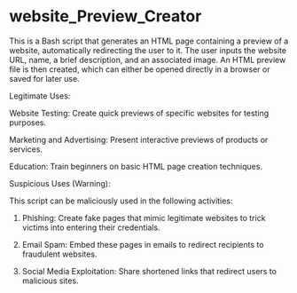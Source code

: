 # website_Preview_Creator
This is a Bash script that generates an HTML page containing a preview of a website, automatically redirecting the user to it. The user inputs the website URL, name, a brief description, and an associated image. An HTML preview file is then created, which can either be opened directly in a browser or saved for later use.

Legitimate Uses:

Website Testing: Create quick previews of specific websites for testing purposes.

Marketing and Advertising: Present interactive previews of products or services.

Education: Train beginners on basic HTML page creation techniques.


Suspicious Uses (Warning):

This script can be maliciously used in the following activities:

1. Phishing: Create fake pages that mimic legitimate websites to trick victims into entering their credentials.


2. Email Spam: Embed these pages in emails to redirect recipients to fraudulent websites.


3. Social Media Exploitation: Share shortened links that redirect users to malicious sites.
